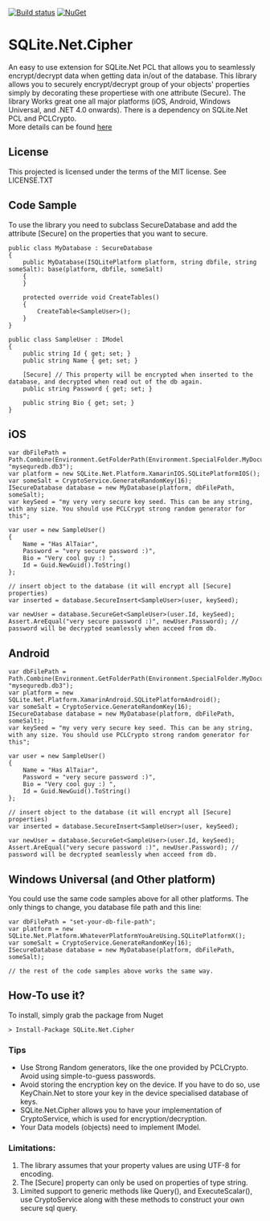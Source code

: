 [![Build status](https://ci.appveyor.com/api/projects/status/k5mxtgstlgmbn1v8/branch/master?svg=true)](https://ci.appveyor.com/project/has-taiar/sqlite-net-cipher/branch/master)  [![NuGet](https://buildstats.info/nuget/sqlite.net.cipher)](https://www.nuget.org/packages/SQLite.Net.Cipher/)


# SQLite.Net.Cipher

An easy to use extension for SQLite.Net PCL that allows you to seamlessly encrypt/decrypt data when getting data in/out of the database. This library allows you to securely encrypt/decrypt group of your objects' properties simply by decorating these propertiese with one attribute (Secure). The library Works great one all major platforms (iOS, Android, Windows Universal, and .NET 4.0 onwards). There is a dependency on SQLite.Net PCL and PCLCrypto.  
More details can be found [here](http://www.hasaltaiar.com.au/sqlite-net-cipher-secure-your-data-on-all-mobile-platforms-seamlessly-and-effortlessly/)



## License
This projected is licensed under the terms of the MIT license.
See LICENSE.TXT


## Code Sample
To use the library you need to subclass SecureDatabase and add the attribute [Secure] on the properties that you want to secure. 
    
	public class MyDatabase : SecureDatabase
	{
		public MyDatabase(ISQLitePlatform platform, string dbfile, string someSalt): base(platform, dbfile, someSalt)
		{
		}
			
		protected override void CreateTables()
		{
			CreateTable<SampleUser>();
		}
	}
	
	public class SampleUser : IModel
	{
		public string Id { get; set; }
		public string Name { get; set; }
			
		[Secure] // This property will be encrypted when inserted to the database, and decrypted when read out of the db again.
		public string Password { get; set; }
			
		public string Bio { get; set; }
	}
	



## iOS
	var dbFilePath = Path.Combine(Environment.GetFolderPath(Environment.SpecialFolder.MyDocuments), "mysequredb.db3");
	var platform = new SQLite.Net.Platform.XamarinIOS.SQLitePlatformIOS();
	var someSalt = CryptoService.GenerateRandomKey(16);
	ISecureDatabase database = new MyDatabase(platform, dbFilePath, someSalt);
	var keySeed = "my very very secure key seed. This can be any string, with any size. You should use PCLCrypt strong random generator for this";
	
	var user = new SampleUser()
	{
		Name = "Has AlTaiar",
		Password = "very secure password :)",
		Bio = "Very cool guy :) ",
		Id = Guid.NewGuid().ToString()
	};
	
	// insert object to the database (it will encrypt all [Secure] properties)
	var inserted = database.SecureInsert<SampleUser>(user, keySeed);
	
	var newUser = database.SecureGet<SampleUser>(user.Id, keySeed);
	Assert.AreEqual("very secure password :)", newUser.Password); // password will be decrypted seamlessly when acceed from db. 

## Android
	var dbFilePath = Path.Combine(Environment.GetFolderPath(Environment.SpecialFolder.MyDocuments), "mysequredb.db3");
	var platform = new SQLite.Net.Platform.XamarinAndroid.SQLitePlatformAndroid();
	var someSalt = CryptoService.GenerateRandomKey(16);	
	ISecureDatabase database = new MyDatabase(platform, dbFilePath, someSalt);
	var keySeed = "my very very secure key seed. This can be any string, with any size. You should use PCLCrypto strong random generator for this";
	
	var user = new SampleUser()
	{
		Name = "Has AlTaiar",
		Password = "very secure password :)",
		Bio = "Very cool guy :) ",
		Id = Guid.NewGuid().ToString()
	};
	
	// insert object to the database (it will encrypt all [Secure] properties)
	var inserted = database.SecureInsert<SampleUser>(user, keySeed);
	
	var newUser = database.SecureGet<SampleUser>(user.Id, keySeed);
	Assert.AreEqual("very secure password :)", newUser.Password); // password will be decrypted seamlessly when acceed from db.


## Windows Universal (and Other platform)
You could use the same code samples above for all other platforms. The only things to change, you database file path and this line:
	
	var dbFilePath = "set-your-db-file-path";
	var platform = new SQLite.Net.Platform.WhateverPlatformYouAreUsing.SQLitePlatformX();
	var someSalt = CryptoService.GenerateRandomKey(16);	
	ISecureDatabase database = new MyDatabase(platform, dbFilePath, someSalt);
	
	// the rest of the code samples above works the same way.


## How-To use it?
To install, simply grab the package from Nuget
	
	> Install-Package SQLite.Net.Cipher


### Tips

+	Use Strong Random generators, like the one provided by PCLCrypto. Avoid using simple-to-guess passwords.
+	Avoid storing the encryption key on the device. If you have to do so, use KeyChain.Net to store your key in the device specialised database of keys. 
+	SQLite.Net.Cipher allows you to have your implementation of CryptoService, which is used for encryption/decryption. 
+	Your Data models (objects) need to implement IModel. 


### Limitations:

1.	The library assumes that your property values are using UTF-8 for encoding.
2.	The [Secure] property can only be used on properties of type string. 
3.	Limited support to generic methods like Query<T>(), and ExecuteScalar<T>(), use CryptoService along with these methods to construct your own secure sql query. 
